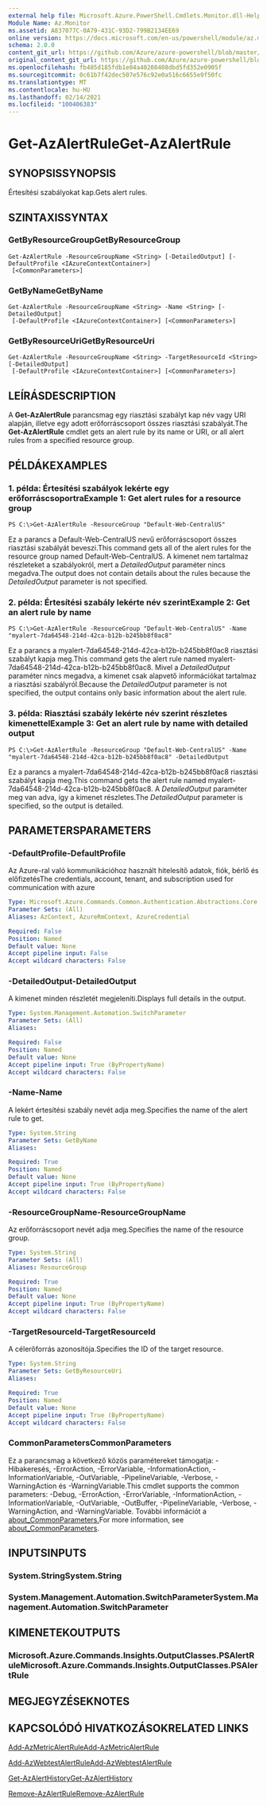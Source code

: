 ```yaml
---
external help file: Microsoft.Azure.PowerShell.Cmdlets.Monitor.dll-Help.xml
Module Name: Az.Monitor
ms.assetid: A837077C-0A79-431C-93D2-799B2134EE69
online version: https://docs.microsoft.com/en-us/powershell/module/az.monitor/get-azalertrule
schema: 2.0.0
content_git_url: https://github.com/Azure/azure-powershell/blob/master/src/Monitor/Monitor/help/Get-AzAlertRule.md
original_content_git_url: https://github.com/Azure/azure-powershell/blob/master/src/Monitor/Monitor/help/Get-AzAlertRule.md
ms.openlocfilehash: fb485d185fdb1e04a40208408dbd5fd352e0905f
ms.sourcegitcommit: 0c61b7f42dec507e576c92e0a516c6655e9f50fc
ms.translationtype: MT
ms.contentlocale: hu-HU
ms.lasthandoff: 02/14/2021
ms.locfileid: "100406383"
---
```

# <span data-ttu-id="a7e7a-101">Get-AzAlertRule</span><span class="sxs-lookup"><span data-stu-id="a7e7a-101">Get-AzAlertRule</span></span>

## <span data-ttu-id="a7e7a-102">SYNOPSIS</span><span class="sxs-lookup"><span data-stu-id="a7e7a-102">SYNOPSIS</span></span>
<span data-ttu-id="a7e7a-103">Értesítési szabályokat kap.</span><span class="sxs-lookup"><span data-stu-id="a7e7a-103">Gets alert rules.</span></span>

## <span data-ttu-id="a7e7a-104">SZINTAXIS</span><span class="sxs-lookup"><span data-stu-id="a7e7a-104">SYNTAX</span></span>

### <span data-ttu-id="a7e7a-105">GetByResourceGroup</span><span class="sxs-lookup"><span data-stu-id="a7e7a-105">GetByResourceGroup</span></span>
```
Get-AzAlertRule -ResourceGroupName <String> [-DetailedOutput] [-DefaultProfile <IAzureContextContainer>]
 [<CommonParameters>]
```

### <span data-ttu-id="a7e7a-106">GetByName</span><span class="sxs-lookup"><span data-stu-id="a7e7a-106">GetByName</span></span>
```
Get-AzAlertRule -ResourceGroupName <String> -Name <String> [-DetailedOutput]
 [-DefaultProfile <IAzureContextContainer>] [<CommonParameters>]
```

### <span data-ttu-id="a7e7a-107">GetByResourceUri</span><span class="sxs-lookup"><span data-stu-id="a7e7a-107">GetByResourceUri</span></span>
```
Get-AzAlertRule -ResourceGroupName <String> -TargetResourceId <String> [-DetailedOutput]
 [-DefaultProfile <IAzureContextContainer>] [<CommonParameters>]
```

## <span data-ttu-id="a7e7a-108">LEÍRÁS</span><span class="sxs-lookup"><span data-stu-id="a7e7a-108">DESCRIPTION</span></span>
<span data-ttu-id="a7e7a-109">A **Get-AzAlertRule** parancsmag egy riasztási szabályt kap név vagy URI alapján, illetve egy adott erőforráscsoport összes riasztási szabályát.</span><span class="sxs-lookup"><span data-stu-id="a7e7a-109">The **Get-AzAlertRule** cmdlet gets an alert rule by its name or URI, or all alert rules from a specified resource group.</span></span>

## <span data-ttu-id="a7e7a-110">PÉLDÁK</span><span class="sxs-lookup"><span data-stu-id="a7e7a-110">EXAMPLES</span></span>

### <span data-ttu-id="a7e7a-111">1. példa: Értesítési szabályok lekérte egy erőforráscsoportra</span><span class="sxs-lookup"><span data-stu-id="a7e7a-111">Example 1: Get alert rules for a resource group</span></span>
```
PS C:\>Get-AzAlertRule -ResourceGroup "Default-Web-CentralUS"
```

<span data-ttu-id="a7e7a-112">Ez a parancs a Default-Web-CentralUS nevű erőforráscsoport összes riasztási szabályát beveszi.</span><span class="sxs-lookup"><span data-stu-id="a7e7a-112">This command gets all of the alert rules for the resource group named Default-Web-CentralUS.</span></span>
<span data-ttu-id="a7e7a-113">A kimenet nem tartalmaz részleteket a szabályokról, mert a *DetailedOutput* paraméter nincs megadva.</span><span class="sxs-lookup"><span data-stu-id="a7e7a-113">The output does not contain details about the rules because the *DetailedOutput* parameter is not specified.</span></span>

### <span data-ttu-id="a7e7a-114">2. példa: Értesítési szabály lekérte név szerint</span><span class="sxs-lookup"><span data-stu-id="a7e7a-114">Example 2: Get an alert rule by name</span></span>
```
PS C:\>Get-AzAlertRule -ResourceGroup "Default-Web-CentralUS" -Name "myalert-7da64548-214d-42ca-b12b-b245bb8f0ac8"
```

<span data-ttu-id="a7e7a-115">Ez a parancs a myalert-7da64548-214d-42ca-b12b-b245bb8f0ac8 riasztási szabályt kapja meg.</span><span class="sxs-lookup"><span data-stu-id="a7e7a-115">This command gets the alert rule named myalert-7da64548-214d-42ca-b12b-b245bb8f0ac8.</span></span>
<span data-ttu-id="a7e7a-116">Mivel a *DetailedOutput* paraméter nincs megadva, a kimenet csak alapvető információkat tartalmaz a riasztási szabályról.</span><span class="sxs-lookup"><span data-stu-id="a7e7a-116">Because the *DetailedOutput* parameter is not specified, the output contains only basic information about the alert rule.</span></span>

### <span data-ttu-id="a7e7a-117">3. példa: Riasztási szabály lekérte név szerint részletes kimenettel</span><span class="sxs-lookup"><span data-stu-id="a7e7a-117">Example 3: Get an alert rule by name with detailed output</span></span>
```
PS C:\>Get-AzAlertRule -ResourceGroup "Default-Web-CentralUS" -Name "myalert-7da64548-214d-42ca-b12b-b245bb8f0ac8" -DetailedOutput
```

<span data-ttu-id="a7e7a-118">Ez a parancs a myalert-7da64548-214d-42ca-b12b-b245bb8f0ac8 riasztási szabályt kapja meg.</span><span class="sxs-lookup"><span data-stu-id="a7e7a-118">This command gets the alert rule named myalert-7da64548-214d-42ca-b12b-b245bb8f0ac8.</span></span>
<span data-ttu-id="a7e7a-119">A *DetailedOutput* paraméter meg van adva, így a kimenet részletes.</span><span class="sxs-lookup"><span data-stu-id="a7e7a-119">The *DetailedOutput* parameter is specified, so the output is detailed.</span></span>

## <span data-ttu-id="a7e7a-120">PARAMETERS</span><span class="sxs-lookup"><span data-stu-id="a7e7a-120">PARAMETERS</span></span>

### <span data-ttu-id="a7e7a-121">-DefaultProfile</span><span class="sxs-lookup"><span data-stu-id="a7e7a-121">-DefaultProfile</span></span>
<span data-ttu-id="a7e7a-122">Az Azure-ral való kommunikációhoz használt hitelesítő adatok, fiók, bérlő és előfizetés</span><span class="sxs-lookup"><span data-stu-id="a7e7a-122">The credentials, account, tenant, and subscription used for communication with azure</span></span>

```yaml
Type: Microsoft.Azure.Commands.Common.Authentication.Abstractions.Core.IAzureContextContainer
Parameter Sets: (All)
Aliases: AzContext, AzureRmContext, AzureCredential

Required: False
Position: Named
Default value: None
Accept pipeline input: False
Accept wildcard characters: False
```

### <span data-ttu-id="a7e7a-123">-DetailedOutput</span><span class="sxs-lookup"><span data-stu-id="a7e7a-123">-DetailedOutput</span></span>
<span data-ttu-id="a7e7a-124">A kimenet minden részletét megjeleníti.</span><span class="sxs-lookup"><span data-stu-id="a7e7a-124">Displays full details in the output.</span></span>

```yaml
Type: System.Management.Automation.SwitchParameter
Parameter Sets: (All)
Aliases:

Required: False
Position: Named
Default value: None
Accept pipeline input: True (ByPropertyName)
Accept wildcard characters: False
```

### <span data-ttu-id="a7e7a-125">-Name</span><span class="sxs-lookup"><span data-stu-id="a7e7a-125">-Name</span></span>
<span data-ttu-id="a7e7a-126">A lekért értesítési szabály nevét adja meg.</span><span class="sxs-lookup"><span data-stu-id="a7e7a-126">Specifies the name of the alert rule to get.</span></span>

```yaml
Type: System.String
Parameter Sets: GetByName
Aliases:

Required: True
Position: Named
Default value: None
Accept pipeline input: True (ByPropertyName)
Accept wildcard characters: False
```

### <span data-ttu-id="a7e7a-127">-ResourceGroupName</span><span class="sxs-lookup"><span data-stu-id="a7e7a-127">-ResourceGroupName</span></span>
<span data-ttu-id="a7e7a-128">Az erőforráscsoport nevét adja meg.</span><span class="sxs-lookup"><span data-stu-id="a7e7a-128">Specifies the name of the resource group.</span></span>

```yaml
Type: System.String
Parameter Sets: (All)
Aliases: ResourceGroup

Required: True
Position: Named
Default value: None
Accept pipeline input: True (ByPropertyName)
Accept wildcard characters: False
```

### <span data-ttu-id="a7e7a-129">-TargetResourceId</span><span class="sxs-lookup"><span data-stu-id="a7e7a-129">-TargetResourceId</span></span>
<span data-ttu-id="a7e7a-130">A célerőforrás azonosítója.</span><span class="sxs-lookup"><span data-stu-id="a7e7a-130">Specifies the ID of the target resource.</span></span>

```yaml
Type: System.String
Parameter Sets: GetByResourceUri
Aliases:

Required: True
Position: Named
Default value: None
Accept pipeline input: True (ByPropertyName)
Accept wildcard characters: False
```

### <span data-ttu-id="a7e7a-131">CommonParameters</span><span class="sxs-lookup"><span data-stu-id="a7e7a-131">CommonParameters</span></span>
<span data-ttu-id="a7e7a-132">Ez a parancsmag a következő közös paramétereket támogatja: -Hibakeresés, -ErrorAction, -ErrorVariable, -InformationAction, -InformationVariable, -OutVariable, -PipelineVariable, -Verbose, -WarningAction és -WarningVariable.</span><span class="sxs-lookup"><span data-stu-id="a7e7a-132">This cmdlet supports the common parameters: -Debug, -ErrorAction, -ErrorVariable, -InformationAction, -InformationVariable, -OutVariable, -OutBuffer, -PipelineVariable, -Verbose, -WarningAction, and -WarningVariable.</span></span> <span data-ttu-id="a7e7a-133">További információt a [about_CommonParameters.](https://go.microsoft.com/fwlink/?LinkID=113216)</span><span class="sxs-lookup"><span data-stu-id="a7e7a-133">For more information, see [about_CommonParameters](https://go.microsoft.com/fwlink/?LinkID=113216).</span></span>

## <span data-ttu-id="a7e7a-134">INPUTS</span><span class="sxs-lookup"><span data-stu-id="a7e7a-134">INPUTS</span></span>

### <span data-ttu-id="a7e7a-135">System.String</span><span class="sxs-lookup"><span data-stu-id="a7e7a-135">System.String</span></span>

### <span data-ttu-id="a7e7a-136">System.Management.Automation.SwitchParameter</span><span class="sxs-lookup"><span data-stu-id="a7e7a-136">System.Management.Automation.SwitchParameter</span></span>

## <span data-ttu-id="a7e7a-137">KIMENETEK</span><span class="sxs-lookup"><span data-stu-id="a7e7a-137">OUTPUTS</span></span>

### <span data-ttu-id="a7e7a-138">Microsoft.Azure.Commands.Insights.OutputClasses.PSAlertRule</span><span class="sxs-lookup"><span data-stu-id="a7e7a-138">Microsoft.Azure.Commands.Insights.OutputClasses.PSAlertRule</span></span>

## <span data-ttu-id="a7e7a-139">MEGJEGYZÉSEK</span><span class="sxs-lookup"><span data-stu-id="a7e7a-139">NOTES</span></span>

## <span data-ttu-id="a7e7a-140">KAPCSOLÓDÓ HIVATKOZÁSOK</span><span class="sxs-lookup"><span data-stu-id="a7e7a-140">RELATED LINKS</span></span>


[<span data-ttu-id="a7e7a-141">Add-AzMetricAlertRule</span><span class="sxs-lookup"><span data-stu-id="a7e7a-141">Add-AzMetricAlertRule</span></span>](./Add-AzMetricAlertRule.md)

[<span data-ttu-id="a7e7a-142">Add-AzWebtestAlertRule</span><span class="sxs-lookup"><span data-stu-id="a7e7a-142">Add-AzWebtestAlertRule</span></span>](./Add-AzWebtestAlertRule.md)

[<span data-ttu-id="a7e7a-143">Get-AzAlertHistory</span><span class="sxs-lookup"><span data-stu-id="a7e7a-143">Get-AzAlertHistory</span></span>](./Get-AzAlertHistory.md)

[<span data-ttu-id="a7e7a-144">Remove-AzAlertRule</span><span class="sxs-lookup"><span data-stu-id="a7e7a-144">Remove-AzAlertRule</span></span>](./Remove-AzAlertRule.md)


